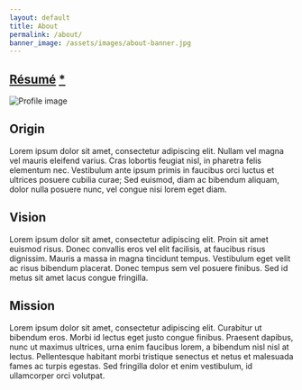 ```yaml
---
layout: default
title: About
permalink: /about/
banner_image: /assets/images/about-banner.jpg
---
```


<link rel="stylesheet" href="/Isamu/assets/css/about.css" />

<main>
    <section class="about-content">
        <div class="about-hello-container">
            <h1>
                <a href="https://drive.google.com/file/d/1A4eQo9nrdfElxbY8flQ2Bahvg2qbZPDe/view?usp=sharing"  class="about-asterisk-link" target="_blank" rel="noopener noreferrer">Résumé</a>
                <a href="https://www.youtube.com/watch?v=MtLHwqbE1eI" class="about-asterisk-link" target="_blank" rel="noopener noreferrer">*</a>
            </h1>
            <div class="about-hello-image">
                <img src="https://plus.unsplash.com/premium_photo-1664474619075-644dd191935f?fm=jpg&amp;q=60&amp;w=3000&amp;ixlib=rb-4.0.3&amp;ixid=M3wxMjA3fDB8MHxzZWFyY2h8MXx8aW1hZ2V8ZW58MHx8MHx8fDA%3D" alt="Profile image" />
            </div>
        </div>
        <div class="about-section">
            <h2>Origin</h2>
            <p>Lorem ipsum dolor sit amet, consectetur adipiscing elit. Nullam vel magna vel mauris eleifend varius. Cras lobortis feugiat nisl, in pharetra felis elementum nec. Vestibulum ante ipsum primis in faucibus orci luctus et ultrices posuere cubilia curae; Sed euismod, diam ac bibendum aliquam, dolor nulla posuere nunc, vel congue nisi lorem eget diam.</p>
        </div>
        <div class="about-section">
            <h2>Vision</h2>
            <p>Lorem ipsum dolor sit amet, consectetur adipiscing elit. Proin sit amet euismod risus. Donec convallis eros vel elit facilisis, at faucibus risus dignissim. Mauris a massa in magna tincidunt tempus. Vestibulum eget velit ac risus bibendum placerat. Donec tempus sem vel posuere finibus. Sed id metus sit amet lacus congue fringilla.</p>
        </div>
        <div class="about-section">
            <h2>Mission</h2>
            <p>Lorem ipsum dolor sit amet, consectetur adipiscing elit. Curabitur ut bibendum eros. Morbi id lectus eget justo congue finibus. Praesent dapibus, nunc ut maximus ultrices, urna enim faucibus lorem, a bibendum nisl nisl at lectus. Pellentesque habitant morbi tristique senectus et netus et malesuada fames ac turpis egestas. Sed fringilla dolor et enim vestibulum, id ullamcorper orci volutpat.</p>
        </div>
    </section>
</main>

<script src="{{ '/assets/js/about.js' | relative_url }}"></script>

